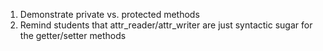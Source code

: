 1. Demonstrate private vs. protected methods
2. Remind students that attr_reader/attr_writer are just syntactic sugar for the getter/setter methods